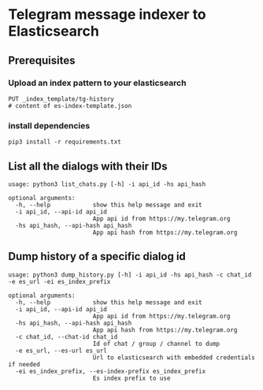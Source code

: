 # Telegram message indexer to Elasticsearch

## Prerequisites

### Upload an index pattern to your elasticsearch

```
PUT _index_template/tg-history
# content of es-index-template.json
```

### install dependencies

```
pip3 install -r requirements.txt
```

## List all the dialogs with their IDs

```
usage: python3 list_chats.py [-h] -i api_id -hs api_hash

optional arguments:
  -h, --help            show this help message and exit
  -i api_id, --api-id api_id
                        App api id from https://my.telegram.org
  -hs api_hash, --api-hash api_hash
                        App api hash from https://my.telegram.org
```

## Dump history of a specific dialog id

```
usage: python3 dump_history.py [-h] -i api_id -hs api_hash -c chat_id -e es_url -ei es_index_prefix

optional arguments:
  -h, --help            show this help message and exit
  -i api_id, --api-id api_id
                        App api id from https://my.telegram.org
  -hs api_hash, --api-hash api_hash
                        App api hash from https://my.telegram.org
  -c chat_id, --chat-id chat_id
                        Id of chat / group / channel to dump
  -e es_url, --es-url es_url
                        Url to elasticsearch with embedded credentials if needed
  -ei es_index_prefix, --es-index-prefix es_index_prefix
                        Es index prefix to use

```